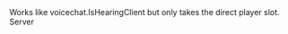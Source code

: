 <function name="IsHearingClient" parent="CBaseClient" type="classfunc">
	<description>
		Works like <page>voicechat.IsHearingClient</page> but only takes the direct player slot.
		<added version="0.7"></added>
	</description>
	<realm>Server</realm>
	<args>
		<arg name="playerSlot" type="number"></arg>
	</args>
	<rets>
		<ret name="hearing" type="boolean"></ret>
	</rets>
</function>